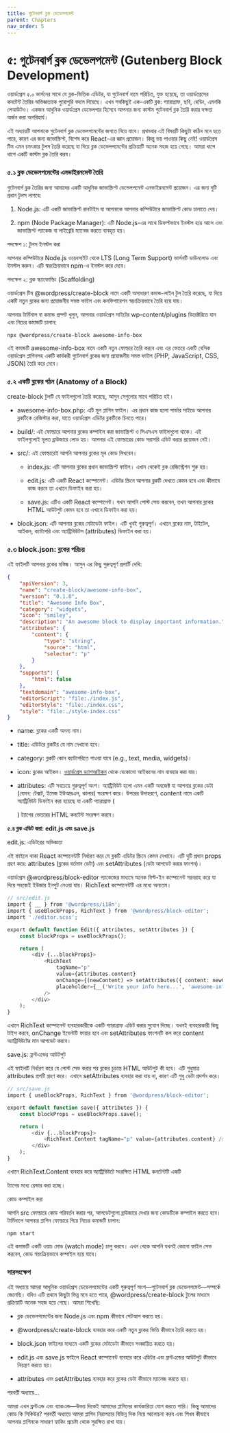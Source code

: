```yaml
---
title: গুটেনবার্গ ব্লক ডেভেলপমেন্ট
parent: Chapters
nav_order: 5
---
```


# ৫: গুটেনবার্গ ব্লক ডেভেলপমেন্ট (Gutenberg Block Development)


ওয়ার্ডপ্রেস ৫.০ ভার্সনের সাথে যে ব্লক-ভিত্তিক এডিটর, যা গুটেনবার্গ নামে পরিচিত, যুক্ত হয়েছে, তা ওয়ার্ডপ্রেসের কনটেন্ট তৈরির অভিজ্ঞতাকে পুরোপুরি বদলে দিয়েছে। এখন সবকিছুই এক-একটি ব্লক: প্যারাগ্রাফ, ছবি, হেডিং, এমনকি লেআউটও। একজন আধুনিক ওয়ার্ডপ্রেস ডেভেলপার হিসেবে আপনার জন্য কাস্টম গুটেনবার্গ ব্লক তৈরি করার দক্ষতা অর্জন করা অপরিহার্য।

এই অধ্যায়টি আপনাকে গুটেনবার্গ ব্লক ডেভেলপমেন্টের জগতে নিয়ে যাবে। প্রথমবার এই বিষয়টি কিছুটা কঠিন মনে হতে পারে, কারণ এর জন্য জাভাস্ক্রিপ্ট, বিশেষ করে React-এর জ্ঞান প্রয়োজন। কিন্তু ভয় পাওয়ার কিছু নেই! ওয়ার্ডপ্রেস টিম এমন চমৎকার টুলস তৈরি করেছে যা দিয়ে ব্লক ডেভেলপমেন্টের প্রক্রিয়াটি অনেক সহজ হয়ে গেছে। আমরা ধাপে ধাপে একটি কাস্টম ব্লক তৈরি করব।

### **৫.১ ব্লক ডেভেলপমেন্টের এনভাইরনমেন্ট তৈরি**

গুটেনবার্গ ব্লক তৈরির জন্য আমাদের একটি আধুনিক জাভাস্ক্রিপ্ট ডেভেলপমেন্ট এনভাইরনমেন্ট প্রয়োজন। এর জন্য দুটি প্রধান টুলস লাগবে:

1.  Node.js: এটি একটি জাভাস্ক্রিপ্ট রানটাইম যা আপনাকে আপনার কম্পিউটারে জাভাস্ক্রিপ্ট কোড চালাতে দেয়।

2.  npm (Node Package Manager): এটি Node.js-এর সাথে ডিফল্টভাবে ইনস্টল হয়ে আসে এবং জাভাস্ক্রিপ্ট প্যাকেজ বা লাইব্রেরি ম্যানেজ করতে ব্যবহৃত হয়।


পদক্ষেপ ১: টুলস ইনস্টল করা

আপনার কম্পিউটারে Node.js ওয়েবসাইট থেকে LTS (Long Term Support) ভার্সনটি ডাউনলোড এবং ইনস্টল করুন। এটি স্বয়ংক্রিয়ভাবে npm-ও ইনস্টল করে দেবে।

পদক্ষেপ ২: ব্লক স্ক্যাফোল্ডিং (Scaffolding)

ওয়ার্ডপ্রেস টিম @wordpress/create-block নামে একটি অসাধারণ কমান্ড-লাইন টুল তৈরি করেছে, যা দিয়ে একটি নতুন ব্লকের জন্য প্রয়োজনীয় সমস্ত ফাইল এবং কনফিগারেশন স্বয়ংক্রিয়ভাবে তৈরি হয়ে যায়।

আপনার টার্মিনাল বা কমান্ড প্রম্পট খুলুন, আপনার ওয়ার্ডপ্রেস সাইটের wp-content/plugins ডিরেক্টরিতে যান এবং নিচের কমান্ডটি চালান:

`npx @wordpress/create-block awesome-info-box`

এই কমান্ডটি awesome-info-box নামে একটি নতুন ফোল্ডার তৈরি করবে এবং এর ভেতরে একটি বেসিক ওয়ার্ডপ্রেস প্লাগিনসহ একটি কার্যকরী গুটেনবার্গ ব্লকের জন্য প্রয়োজনীয় সমস্ত ফাইল (PHP, JavaScript, CSS, JSON) তৈরি করে দেবে।

### **৫.২ একটি ব্লকের গঠন (Anatomy of a Block)**

create-block টুলটি যে ফাইলগুলো তৈরি করেছে, আসুন সেগুলোর সাথে পরিচিত হই।

*   awesome-info-box.php: এটি মূল প্লাগিন ফাইল। এর প্রধান কাজ হলো সার্ভার সাইডে আপনার ব্লকটিকে রেজিস্টার করা, যাতে ওয়ার্ডপ্রেস এডিটর ব্লকটিকে চিনতে পারে।

*   build/: এই ফোল্ডারে আপনার ব্লকের কম্পাইল করা জাভাস্ক্রিপ্ট ও সিএসএস ফাইলগুলো থাকে। এই ফাইলগুলোই মূলত ব্রাউজারে লোড হয়। আপনার এই ফোল্ডারের কোড সরাসরি এডিট করার প্রয়োজন নেই।

*   src/: এই ফোল্ডারেই আপনি আপনার ব্লকের মূল কোড লিখবেন।

    *   index.js: এটি আপনার ব্লকের প্রধান জাভাস্ক্রিপ্ট ফাইল। এখান থেকেই ব্লক রেজিস্ট্রেশন শুরু হয়।

    *   edit.js: এটি একটি React কম্পোনেন্ট। এডিটর স্ক্রিনে আপনার ব্লকটি দেখতে কেমন হবে এবং কীভাবে কাজ করবে তা এখানে ডিফাইন করা হয়।

    *   save.js: এটিও একটি React কম্পোনেন্ট। যখন আপনি পোস্ট সেভ করবেন, তখন আপনার ব্লকের HTML আউটপুট কেমন হবে তা এখানে ডিফাইন করা হয়।

*   block.json: এটি আপনার ব্লকের মেটাডেটা ফাইল। এটি খুবই গুরুত্বপূর্ণ। এখানে ব্লকের নাম, টাইটেল, আইকন, ক্যাটাগরি এবং অ্যাট্রিবিউটস (attributes) ডিফাইন করা হয়।


### **৫.৩ block.json: ব্লকের পরিচয়**

এই ফাইলটি আপনার ব্লকের মস্তিষ্ক। আসুন এর কিছু গুরুত্বপূর্ণ প্রপার্টি দেখি:

```JSON
{
    "apiVersion": 3,
    "name": "create-block/awesome-info-box",
    "version": "0.1.0",
    "title": "Awesome Info Box",
    "category": "widgets",
    "icon": "smiley",
    "description": "An awesome block to display important information.",
    "attributes": {
        "content": {
            "type": "string",
            "source": "html",
            "selector": "p"
        }
    },
    "supports": {
        "html": false
    },
    "textdomain": "awesome-info-box",
    "editorScript": "file:./index.js",
    "editorStyle": "file:./index.css",
    "style": "file:./style-index.css"
}
```

*   name: ব্লকের একটি অনন্য নাম।

*   title: এডিটরে ব্লকটির যে নাম দেখানো হবে।

*   category: ব্লকটি কোন ক্যাটাগরিতে পাওয়া যাবে (e.g., text, media, widgets)।

*   icon: ব্লকের আইকন। [ওয়ার্ডপ্রেস ড্যাশআইকন](https://developer.wordpress.org/resource/dashicons/) থেকে যেকোনো আইকনের নাম ব্যবহার করা যায়।

*   attributes: এটি সবচেয়ে গুরুত্বপূর্ণ অংশ। অ্যাট্রিবিউট হলো এমন একটি অবজেক্ট যা আপনার ব্লকের ডেটা (যেমন: টেক্সট, ইমেজ ইউআরএল, কালার) সংরক্ষণ করে। উপরের উদাহরণে, content নামে একটি অ্যাট্রিবিউট ডিফাইন করা হয়েছে যা একটি প্যারাগ্রাফ (

    ) ট্যাগের ভেতরের HTML কনটেন্ট সংরক্ষণ করবে।


**৫.৪ ব্লক এডিট করা: edit.js এবং save.js**

edit.js: এডিটরের অভিজ্ঞতা

এই ফাইলে থাকা React কম্পোনেন্টটি নির্ধারণ করে যে ব্লকটি এডিটর স্ক্রিনে কেমন দেখাবে। এটি দুটি প্রধান props গ্রহণ করে: attributes (ব্লকের বর্তমান ডেটা) এবং setAttributes (ডেটা আপডেট করার ফাংশন)।

ওয়ার্ডপ্রেস @wordpress/block-editor প্যাকেজের মাধ্যমে অনেক বিল্ট-ইন কম্পোনেন্ট সরবরাহ করে যা দিয়ে সহজেই ইউজার ইনপুট নেওয়া যায়। RichText কম্পোনেন্টটি এর মধ্যে অন্যতম।

```PHP
// src/edit.js
import { __ } from '@wordpress/i18n';
import { useBlockProps, RichText } from '@wordpress/block-editor';
import './editor.scss';

export default function Edit({ attributes, setAttributes }) {
    const blockProps = useBlockProps();

    return (
        <div {...blockProps}>
            <RichText
                tagName="p"
                value={attributes.content}
                onChange={(newContent) => setAttributes({ content: newContent })}
                placeholder={__('Write your info here...', 'awesome-info-box')}
            />
        </div>
    );
}

```

এখানে RichText কম্পোনেন্ট ব্যবহারকারীকে একটি প্যারাগ্রাফ এডিট করার সুযোগ দিচ্ছে। যখনই ব্যবহারকারী কিছু টাইপ করবে, onChange ইভেন্টটি ফায়ার হবে এবং setAttributes ফাংশনটি কল করে content অ্যাট্রিবিউটের মান আপডেট করবে।

save.js: ফ্রন্টএন্ডের আউটপুট

এই ফাইলটি নির্ধারণ করে যে পোস্ট সেভ করার পর ব্লকের চূড়ান্ত HTML আউটপুট কী হবে। এটি শুধুমাত্র attributes প্রপটি গ্রহণ করে। এখানে setAttributes ব্যবহার করা যায় না, কারণ এটি শুধু ডেটা প্রদর্শন করে।

```PHP
// src/save.js
import { useBlockProps, RichText } from '@wordpress/block-editor';

export default function save({ attributes }) {
    const blockProps = useBlockProps.save();

    return (
        <div {...blockProps}>
            <RichText.Content tagName="p" value={attributes.content} />
        </div>
    );
}
```

এখানে RichText.Content ব্যবহার করে অ্যাট্রিবিউটে সংরক্ষিত HTML কনটেন্টটি একটি

ট্যাগের মধ্যে রেন্ডার করা হচ্ছে।

কোড কম্পাইল করা

আপনি src ফোল্ডারে কোড পরিবর্তন করার পর, আপডেটগুলো ব্রাউজারে দেখার জন্য কোডটিকে কম্পাইল করতে হবে। টার্মিনালে আপনার প্লাগিন ফোল্ডারে গিয়ে নিচের কমান্ডটি চালান:

`npm start`

এই কমান্ডটি একটি ওয়াচ মোড (watch mode) চালু করবে। এখন থেকে আপনি যখনই কোনো ফাইল সেভ করবেন, কোড স্বয়ংক্রিয়ভাবে কম্পাইল হয়ে যাবে।

### সারসংক্ষেপ

এই অধ্যায়ে আমরা আধুনিক ওয়ার্ডপ্রেস ডেভেলপমেন্টের একটি গুরুত্বপূর্ণ অংশ—গুটেনবার্গ ব্লক ডেভেলপমেন্ট—সম্পর্কে জেনেছি। যদিও এটি প্রথমে কিছুটা ভিন্ন মনে হতে পারে, @wordpress/create-block টুলের মাধ্যমে প্রক্রিয়াটি অনেক সহজ হয়ে গেছে। আমরা শিখেছি:

*   ব্লক ডেভেলপমেন্টের জন্য Node.js এবং npm কীভাবে সেটআপ করতে হয়।

*   @wordpress/create-block ব্যবহার করে একটি নতুন ব্লকের ভিত্তি কীভাবে তৈরি করতে হয়।

*   block.json ফাইলের মাধ্যমে একটি ব্লকের মেটাডেটা কীভাবে সংজ্ঞায়িত করতে হয়।

*   edit.js এবং save.js ফাইলে React কম্পোনেন্ট ব্যবহার করে এডিটর এবং ফ্রন্টএন্ডের আউটপুট কীভাবে নিয়ন্ত্রণ করতে হয়।

*   attributes এবং setAttributes ব্যবহার করে ব্লকের ডেটা কীভাবে ম্যানেজ করতে হয়।


পরবর্তী অধ্যায়ে...

আমরা এখন ফ্রন্টএন্ড এবং ব্যাকএন্ড—উভয় দিকেই আমাদের প্লাগিনের কার্যকারিতা যোগ করতে পারি। কিন্তু আমাদের কোড কি সিকিউর? পরবর্তী অধ্যায়ে আমরা প্লাগিন নিরাপত্তার বিভিন্ন দিক নিয়ে আলোচনা করব এবং শিখব কীভাবে আপনার প্লাগিনকে সাধারণ হ্যাকিং প্রচেষ্টা থেকে সুরক্ষিত রাখা যায়।
